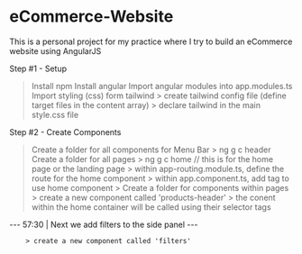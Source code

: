 # eCommerce-Website
This is a personal project for my practice where I try to build an eCommerce website using AngularJS

Step #1 - Setup
> Install npm
> Install angular
> Import angular modules into app.modules.ts
> Import styling (css) form tailwind
    > create tailwind config file (define target files in the content array)
    > declare tailwind in the main style.css file

Step #2 - Create Components
> Create a folder for all components
> for Menu Bar
    > ng g c header
> Create a folder for all pages
    > ng g c home // this is for the home page or the landing page
    > within app-routing.module.ts, define the route for the home component
    > within app.component.ts, add <router-outlet> tag to use home component
    > Create a folder for components within pages
        > create a new component called 'products-header'
        > the conent within the home container will be called using their selector tags

--- 57:30 | Next we add filters to the side panel ---
    
        > create a new component called 'filters'
        